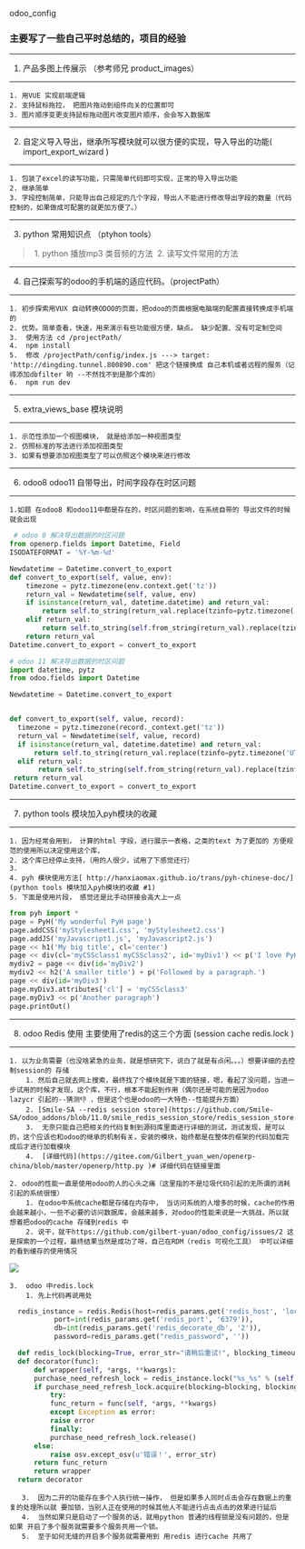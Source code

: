 odoo_config
### **主要写了一些自己平时总结的，项目的经验**
-----------------------------------------------------------------------------------------------
 1. 产品多图上传展示 （参考师兄 product_images）
* * * * *
    1. 用VUE 实现前端逻辑
    2. 支持鼠标拖拉， 把图片拖动到组件向关的位置即可
    3. 图片顺序变更支持鼠标拖动图片改变图片顺序，会会写入数据库

-----------------------------------------------------------------------------------------------
2. 自定义导入导出，继承所写模块就可以很方便的实现，导入导出的功能( import_export_wizard )
* * * * *
    1. 包装了excel的读写功能，只需简单代码即可实现，正常的导入导出功能
    2. 继承简单
    3. 字段控制简单，只能导出自己规定的几个字段，导出人不能进行修改导出字段的数量（代码控制的，如果做成可配置的就更加方便了。）

-----------------------------------------------------------------------------------------------
3.  python 常用知识点 （ptyhon tools）
 
>   1. python 播放mp3 类音频的方法
>   2. 读写文件常用的方法
         
-----------------------------------------------------------------------------------------------
4. 自己探索写的odoo的手机端的适应代码。（projectPath）
* * * * *
    1. 初步探索用VUX 自动转换ODOO的页面，把odoo的页面根据电脑端的配置直接转换成手机端的
	2. 优势。简单查看，快速，用来演示有些功能很方便，缺点。 缺少配置、没有可定制空间
	3.  使用方法 cd /projectPath/ 
	4.  npm install 
	5.  修改 /projectPath/config/index.js ---> target: 'http://dingding.tunnel.800890.com' 把这个链接换成 自己本机或者远程的服务（记得添加dbfilter 哟 --不然找不到是那个库的）
	6.  npm run dev
-------------------------------------------------------------------------------------------------
5. extra_views_base 模块说明
* * * * *
 	1. 示范性添加一个视图模块， 就是给添加一种视图类型
 	2. 仿照标准的写法进行添加视图类型
 	3. 如果有想要添加视图类型了可以仿照这个模块来进行修改
 		
-------------------------------------------------------------------------------------------------
6. odoo8 odoo11 自带导出，时间字段存在时区问题 
* * * * *
    1.如题 在odoo8 和odoo11中都是存在的，时区问题的影响，在系统自带的 导出文件的时候就会出现
```python
 # odoo 8 解决导出数据的时区问题
from openerp.fields import Datetime, Field
ISODATEFORMAT = '%Y-%m-%d'

Newdatetime = Datetime.convert_to_export
def convert_to_export(self, value, env):
    timezone = pytz.timezone(env.context.get('tz'))
    return_val = Newdatetime(self, value, env)
    if isinstance(return_val, datetime.datetime) and return_val:
        return self.to_string(return_val.replace(tzinfo=pytz.timezone('UTC')).astimezone(timezone))
    elif return_val:
        return self.to_string(self.from_string(return_val).replace(tzinfo=pytz.timezone('UTC')).astimezone(timezone))
    return return_val
Datetime.convert_to_export = convert_to_export

# odoo 11 解决导出数据的时区问题
import datetime, pytz
from odoo.fields import Datetime

Newdatetime = Datetime.convert_to_export


def convert_to_export(self, value, record):
  timezone = pytz.timezone(record._context.get('tz'))
  return_val = Newdatetime(self, value, record)
  if isinstance(return_val, datetime.datetime) and return_val:
      return self.to_string(return_val.replace(tzinfo=pytz.timezone('UTC')).astimezone(timezone))
  elif return_val:
       return self.to_string(self.from_string(return_val).replace(tzinfo=pytz.timezone('UTC')).astimezone(timezone))
 return return_val
Datetime.convert_to_export = convert_to_export
 ```
 ------------------------
 7. python tools 模块加入pyh模块的收藏
* * * * *
	1. 因为经常会用到， 计算的html 字段，进行展示一表格，之类的text 为了更加的 方便规范的使用所以决定使用这个库， 
 	2. 这个库已经停止支持，（用的人很少，试用了下感觉还行）
 	3. 
    4. pyh 模块使用方法[ http://hanxiaomax.github.io/trans/pyh-chinese-doc/](python tools 模块加入pyh模块的收藏 #1)
    5. 下面是使用片段， 感觉还是比手动拼接会高大上一点
   
```python
from pyh import *
page = PyH('My wonderful PyH page')
page.addCSS('myStylesheet1.css', 'myStylesheet2.css')
page.addJS('myJavascript1.js', 'myJavascript2.js')
page << h1('My big title', cl='center')
page << div(cl='myCSSclass1 myCSSclass2', id='myDiv1') << p('I love PyH!', id='myP1')
mydiv2 = page << div(id='myDiv2')
mydiv2 << h2('A smaller title') + p('Followed by a paragraph.')
page << div(id='myDiv3')
page.myDiv3.attributes['cl'] = 'myCSSclass3'
page.myDiv3 << p('Another paragraph')
page.printOut()
```
    
-------------------------------------------
8. odoo Redis 使用 主要使用了redis的这三个方面 (session cache redis.lock )
   
* * * * *
    1. 以为业务需要（也没啥紧急的业务，就是想研究下，说白了就是有点闲。。。）想要详细的去控制session的 存储
   		1. 然后自己就去网上搜索，最终找了个模块就是下面的链接，嗯，看起了没问题，当进一步试用的时候才发现，这个库，不行，根本不能起到作用（偶尔还是可能的是因为odoo lazycr 引起的--猜测👎 ，但是这个也是odoo的一大特色--性能提升方面）
   		2. [Smile-SA --redis session store](https://github.com/Smile-SA/odoo_addons/blob/11.0/smile_redis_session_store/redis_session_store.py)
   		3.  无奈只能自己把相关的代码复制到源码库里面进行详细的测试，测试发现，是可以的，这个应该也和odoo的继承的机制有关，安装的模块，始终都是在整体的框架的代码加载完成后才进行加载模块
   		4.  [详细代码](https://gitee.com/Gilbert_yuan_wen/openerp-china/blob/master/openerp/http.py )# 详细代码在链接里面 
   	
    2. odoo的性能一直是使用odoo的人的心头之痛（这里指的不是垃圾代码引起的无所谓的消耗引起的系统很慢）
    	1. 在odoo中系统cache都是存储在内存中， 当访问系统的人增多的时候，cache的作用会越来越小，一些不必要的访问数据库，会越来越多，对odoo的性能来说是一大挑战，所以就想着把odoo的cache 存储到redis 中
    	2. 说干，就干https://github.com/gilbert-yuan/odoo_config/issues/2 这是探索的一个过程，最终结果当然是成功了呀，自己在RDM（redis 可视化工具） 中可以详细的看到缓存的使用情况
![](http://s5.sinaimg.cn/mw690/003s0YMZzy7lOId3Gfya4&690)
    
    3.  odoo 中redis.lock
    	1. 先上代码再说用处
  ```python
    redis_instance = redis.Redis(host=redis_params.get('redis_host', 'localhost'),
		     port=int(redis_params.get('redis_port', '6379')),
		     db=int(redis_params.get('redis_decorate_db', '2')),
		     password=redis_params.get("redis_password", ''))

	def redis_lock(blocking=True, error_str="请稍后重试!", blocking_timeout=3, timeout=60):
	def decorator(func):
	    def wrapper(self, *args, **kwargs):
		purchase_need_refresh_lock = redis_instance.lock("%s_%s" % (self._table, func.func_name), timeout=timeout)
		if purchase_need_refresh_lock.acquire(blocking=blocking, blocking_timeout=blocking_timeout):
		    try:
			func_return = func(self, *args, **kwargs)
		    except Exception as error:
			raise error
		    finally:
			purchase_need_refresh_lock.release()
		else:
		    raise osv.except_osv(u'错误！', error_str)
		return func_return
	    return wrapper
	return decorator
```
       3.  因为二开的功能存在多个人执行统一操作， 但是如果多人同时点击会存在数据上的重复的处理所以就 要加锁，当别人正在使用的时候其他人不能进行点击点击的效果进行延后
       4.  当然如果只是启动了一个服务的话，就用python 普通的线程锁是没有问题的，但是如果 开启了多个服务就需要多个服务共用一个锁。
       5.  至于如何无缝的开启多个服务就需要用到 用redis 进行cache 共用了
    
